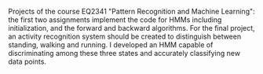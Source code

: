 Projects of the course EQ2341 "Pattern Recognition and Machine Learning": the first two assignments implement the code for HMMs including initialization, and the forward and backward algorithms. For the final project, an activity recognition system should be created to distinguish between standing, walking and running. I developed an HMM capable of discriminating among these three states and accurately classifying new data points.
